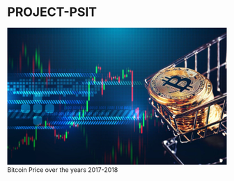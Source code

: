 # PROJECT-PSIT
<a href=""><img src="img/pic1.jpg" width="1000px"></a><br>
Bitcoin Price over the years 2017-2018
